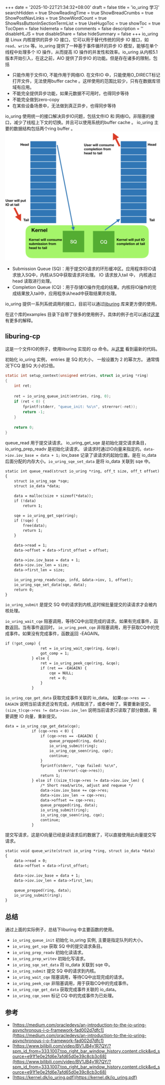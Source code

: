 +++
date = '2025-10-22T21:34:32+08:00'
draft = false 
title = 'io_uring 学习'
searchHidden = true
ShowReadingTime =  true
ShowBreadCrumbs =  true
ShowPostNavLinks =  true
ShowWordCount =  true
ShowRssButtonInSectionTermList =  true
UseHugoToc = true
showToc = true
TocOpen = false
hidemeta = false
comments = false
description = ''
disableHLJS = true 
disableShare = false
hideSummary = false
+++
io_uring 是 Linux 内核提供的异步 IO 接口，它可以用于替代传统的同步 IO 接口，如 `read`、`write` 等。io_uring 提供了一种基于事件循环的异步 IO 模型，能够在单个线程中处理多个 IO 操作，从而提高 IO 操作的并发性和效率。io_uring 从内核5.1版本开始引入，在这之前，AIO 提供了异步IO 的功能。但是存在诸多的限制，包括       

* 只能作用于文件IO, 不能作用于网络IO. 在文件IO 中，只能使用O_DIRECT标记打开文件，无法使用buffer cache 。这样使用的范围比较少，只有在数据库领域有应用。
* 不能完全提供异步功能，如果元数据不可用时，也得同步等待
* 不能完全做到zero-copy
* 在某些设备场景中，无法做到真正异步，也得同步等待

io_uring 使用统一的接口解决异步IO问题，包括文件IO 和 网络IO。非阻塞的接口，减少了线程上下文的切换。并且可以使用系统的buffer cache 。
io_uring 主要的数据结构包括两个ring buffer 。
![img](images/wechat_2025-10-22_215429_869.png)

* Submission Queue (SQ)：用于提交IO请求的环形缓冲区。应用程序将IO请求放入SQ中，内核从SQ中获取请求并处理。 IO 请求放入tail 中， 内核通过head 读取进行处理。
* Completion Queue (CQ)：用于存储IO操作完成的结果。内核将IO操作的完成结果放入tail中，应用程序从head中获取结果并处理。

io_uring 提供一系列系统调用的接口，目前可以通过[liburing](https://github.com/axboe/liburing) 库来更方便的使用。

在这个库的examples 目录下自带了很多的使用例子。具体的例子也可以通过[这里](https://unixism.net/loti/tutorial/index.html)有更多的解释。

## liburing-cp 
这是一个文件IO的例子，使用liburing 实现的 cp 命令。从[这里](https://github.com/axboe/liburing/blob/master/examples/io_uring-cp.c) 看到最新的代码。

初始化 io_uring 实例， entries 是 SQ 的大小， 一般设置为 2 的幂次方。 通常情况下CQ 是SQ 大小的2倍。

```c
static int setup_context(unsigned entries, struct io_uring *ring)
{
	int ret;

	ret = io_uring_queue_init(entries, ring, 0);
	if (ret < 0) {
		fprintf(stderr, "queue_init: %s\n", strerror(-ret));
		return -1;
	}

	return 0;
}
```

queue_read 用于提交读请求。 io_uring_get_sqe 是初始化提交请求条目，io_uring_prep_readv 是初始化读请求。 读请求时通过IO向量来指定的。`data->iov.iov_base = data + 1;` iov_base 记录了读请求的起始位置。是在 io_data 后面分配的内存大小。`io_uring_sqe_set_data` 是将 io_data 关联到 sqe 中。
```
static int queue_read(struct io_uring *ring, off_t size, off_t offset)
{
	struct io_uring_sqe *sqe;
	struct io_data *data;

	data = malloc(size + sizeof(*data));
	if (!data)
		return 1;

	sqe = io_uring_get_sqe(ring);
	if (!sqe) {
		free(data);
		return 1;
	}

	data->read = 1;
	data->offset = data->first_offset = offset;

	data->iov.iov_base = data + 1;
	data->iov.iov_len = size;
	data->first_len = size;

	io_uring_prep_readv(sqe, infd, &data->iov, 1, offset);
	io_uring_sqe_set_data(sqe, data);
	return 0;
}
```

`io_uring_submit` 是提交 SQ 中的请求到内核,这时候批量提交的读请求才会被内核处理。

`io_uring_wait_cqe` 阻塞调用，等待CQ中出现完成的请求。如果有完成事件，函数返回。当有事件返回时， `io_uring_peek_cqe` 非阻塞调用，用于获取CQ中的完成事件。如果没有完成事件，函数返回 -EAGAIN。

```
if (!got_comp) {
				ret = io_uring_wait_cqe(ring, &cqe);
				got_comp = 1;
			} else {
				ret = io_uring_peek_cqe(ring, &cqe);
				if (ret == -EAGAIN) {
					cqe = NULL;
					ret = 0;
				}
			}
```
`io_uring_cqe_get_data` 获取完成事件关联的 io_data。 如果`cqe->res == -EAGAIN` 说明当前请求还没有完成，内核取消了，或者中断了。需要重新提交。 `(size_t)cqe->res != data->iov.iov_len` 说明当前请求只读取了部分数据，需要调整 IO 向量，重新提交。

```
data = io_uring_cqe_get_data(cqe);
			if (cqe->res < 0) {
				if (cqe->res == -EAGAIN) {
					queue_prepped(ring, data);
					io_uring_submit(ring);
					io_uring_cqe_seen(ring, cqe);
					continue;
				}
				fprintf(stderr, "cqe failed: %s\n",
						strerror(-cqe->res));
				return 1;
			} else if ((size_t)cqe->res != data->iov.iov_len) {
				/* Short read/write, adjust and requeue */
				data->iov.iov_base += cqe->res;
				data->iov.iov_len -= cqe->res;
				data->offset += cqe->res;
				queue_prepped(ring, data);
				io_uring_submit(ring);
				io_uring_cqe_seen(ring, cqe);
				continue;
			}
```
提交写请求，这是IO向量已经是读请求后的数据了，可以直接使用此向量提交写请求。
```
static void queue_write(struct io_uring *ring, struct io_data *data)
{
	data->read = 0;
	data->offset = data->first_offset;

	data->iov.iov_base = data + 1;
	data->iov.iov_len = data->first_len;

	queue_prepped(ring, data);
	io_uring_submit(ring);
}
```
## 总结
通过上面的实际例子，总结下liburing 中主要函数的使用。      

* `io_uring_queue_init` 初始化 io_uring 实例, 主要是指定队列的大小。
* `io_uring_get_sqe` 获取 SQ 中的提交请求条目。
* `io_uring_prep_readv` 初始化读请求。
* `io_uring_prep_writev` 初始化写请求。
* `io_uring_sqe_set_data` 将 io_data 关联到 sqe 中。
* `io_uring_submit` 提交 SQ 中的请求到内核。
* `io_uring_wait_cqe` 阻塞调用，等待CQ中出现完成的请求。
* `io_uring_peek_cqe` 非阻塞调用，用于获取CQ中的完成事件。
* `io_uring_cqe_get_data` 获取完成事件关联的 io_data。
* `io_uring_cqe_seen` 标记 CQ 中的完成事件为已处理。

## 参考
* [https://medium.com/oracledevs/an-introduction-to-the-io-uring-asynchronous-i-o-framework-fad002d7dfc1](https://medium.com/oracledevs/an-introduction-to-the-io-uring-asynchronous-i-o-framework-fad002d7dfc1)
* [https://www.bilibili.com/video/BV1JB4y1R7QY/?spm_id_from=333.1007.top_right_bar_window_history.content.click&vd_source=e91f1e0e2fd6e7afd65d0e39c8cb3c68](https://www.bilibili.com/video/BV1JB4y1R7QY/?spm_id_from=333.1007.top_right_bar_window_history.content.click&vd_source=e91f1e0e2fd6e7afd65d0e39c8cb3c68)
* [https://kernel.dk/io_uring.pdf](https://kernel.dk/io_uring.pdf)